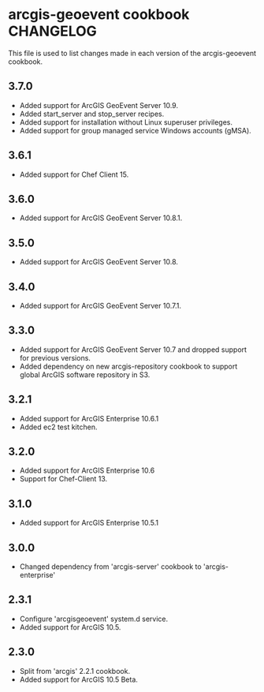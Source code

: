 arcgis-geoevent cookbook CHANGELOG
================

This file is used to list changes made in each version of the arcgis-geoevent cookbook.

3.7.0
-----
- Added support for ArcGIS GeoEvent Server 10.9.
- Added start_server and stop_server recipes.
- Added support for installation without Linux superuser privileges.
- Added support for group managed service Windows accounts (gMSA).

3.6.1
-----
- Added support for Chef Client 15.

3.6.0
-----
- Added support for ArcGIS GeoEvent Server 10.8.1.

3.5.0
-----
- Added support for ArcGIS GeoEvent Server 10.8.

3.4.0
-----
- Added support for ArcGIS GeoEvent Server 10.7.1.

3.3.0
-----
- Added support for ArcGIS GeoEvent Server 10.7 and dropped support for previous versions.
- Added dependency on new arcgis-repository cookbook to support global ArcGIS software repository in S3.

3.2.1
-----
- Added support for ArcGIS Enterprise 10.6.1
- Added ec2 test kitchen.

3.2.0
-----
- Added support for ArcGIS Enterprise 10.6
- Support for Chef-Client 13.

3.1.0
-----
- Added support for ArcGIS Enterprise 10.5.1

3.0.0
-----
- Changed dependency from 'arcgis-server' cookbook to 'arcgis-enterprise'

2.3.1
-----
- Configure 'arcgisgeoevent' system.d service.
- Added support for ArcGIS 10.5.

2.3.0
-----
- Split from 'arcgis' 2.2.1 cookbook.
- Added support for ArcGIS 10.5 Beta.
